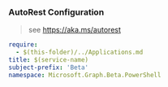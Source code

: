 ### AutoRest Configuration

> see https://aka.ms/autorest

``` yaml
require:
  - $(this-folder)/../Applications.md
title: $(service-name)
subject-prefix: 'Beta'
namespace: Microsoft.Graph.Beta.PowerShell
```
